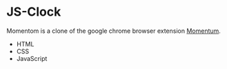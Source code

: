 # JS-Clock

Momentom is a clone of the google chrome browser extension [Momentum](https://chrome.google.com/webstore/detail/momentum/laookkfknpbbblfpciffpaejjkokdgca?hl=en).

- HTML
- CSS
- JavaScript
